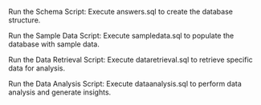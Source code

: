 Run the Schema Script: Execute answers.sql to create the database structure.

Run the Sample Data Script: Execute sampledata.sql to populate the database with sample data.

Run the Data Retrieval Script: Execute dataretrieval.sql to retrieve specific data for analysis.

Run the Data Analysis Script: Execute dataanalysis.sql to perform data analysis and generate insights.